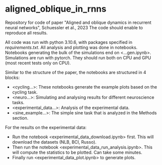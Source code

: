 # aligned_oblique_in_rnns
Repository for code of paper "Aligned and oblique dynamics in recurrent neural networks", Schuessler et al., 2023
The code should enable to reproduce all results. 


All code was run with python 3.10.6, with packages specified in $requirements.txt$.
All analysis and plotting was done in notebooks. Notebooks generating the bulk of the simulations end on <...gen.ipynb>. 
Simulations are run with pytorch. They should run both on CPU and GPU (most recent tests only on CPU).

Similar to the structure of the paper, the notebooks are structured in 4 blocks:
- <cycling...>: These notebooks generate the example plots based on the cycling task.
- <neuro...>: Simulating and analysing results for different neuroscience tasks.
- <experimental_data...>: Analysis of the experimental data.
- <sine_example...>: The simple sine task that is analyzed in the Methods section.

For the results on the experimental data:
- Run the notebook <experimental_data_download.ipynb> first. This will download the datasets (NLB, BCI, Russo).
- Then run the notebook <experimental_data_run_analysis.ipynb>. This will compute the statistics to be plotted. Can take some minutes.
- Finally run <experimental_data_plot.ipynb> to generate plots. 

